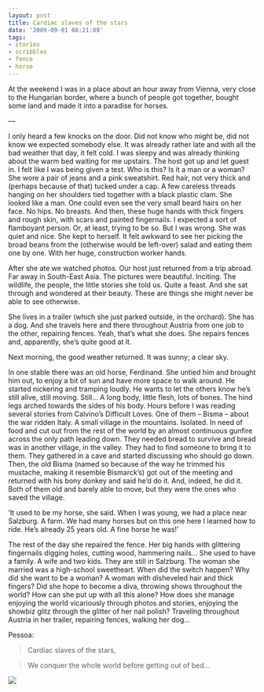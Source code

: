 ```yaml
---
layout: post
title: Cardiac slaves of the stars
date: '2009-09-01 08:21:09'
tags:
- stories
- scribbles
- fence
- horse
---
```



At the weekend I was in a place about an hour away from Vienna, very close to the Hungarian border, where a bunch of people got together, bought some land and made it into a paradise for horses.

—

I only heard a few knocks on the door. Did not know who might be, did not know we expected somebody else. It was already rather late and with all the bad weather that day, it felt cold. I was sleepy and was already thinking about the warm bed waiting for me upstairs. The host got up and let guest in. I felt like I was being given a test. Who is this? Is it a man or a woman? She wore a pair of jeans and a pink sweatshirt. Red hair, not very thick and (perhaps because of that) tucked under a cap. A few careless threads hanging on her shoulders tied together with a black plastic clam. She looked like a man. One could even see the very small beard hairs on her face. No hips. No breasts. And then, these huge hands with thick fingers and rough skin, with scars and painted fingernails. I expected a sort of flamboyant person. Or, at least, trying to be so. But I was wrong. She was quiet and nice. She kept to herself. It felt awkward to see her picking the broad beans from the (otherwise would be left-over) salad and eating them one by one. With her huge, construction worker hands.

After she ate we watched photos. Our host just returned from a trip abroad. Far away in South-East Asia. The pictures were beautiful. Inciting. The wildlife, the people, the little stories she told us. Quite a feast. And she sat through and wondered at their beauty. These are things she might never be able to see otherwise.

She lives in a trailer (which she just parked outside, in the orchard). She has a dog. And she travels here and there throughout Austria from one job to the other, repairing fences. Yeah, that’s what she does. She repairs fences and, apparently, she’s quite good at it.

Next morning, the good weather returned. It was sunny; a clear sky.

In one stable there was an old horse, Ferdinand. She untied him and brought him out, to enjoy a bit of sun and have more space to walk around. He started nickering and tramping loudly. He wants to let the others know he’s still alive, still moving. Still… A long body, little flesh, lots of bones. The hind legs arched towards the sides of his body. Hours before I was reading several stories from Calvino’s Difficult Loves. One of them – Bisma – about the war ridden Italy. A small village in the mountains. Isolated. In need of food and cut out from the rest of the world by an almost continuous gunfire across the only path leading down. They needed bread to survive and bread was in another village, in the valley. They had to find someone to bring it to them. They gathered in a cave and started discussing who should go down. Then, the old Bisma (named so because of the way he trimmed his mustache, making it resemble Bismarck’s) got out of the meeting and returned with his bony donkey and said he’d do it. And, indeed, he did it. Both of them old and barely able to move, but they were the ones who saved the village.

‘It used to be my horse, she said. When I was young, we had a place near Salzburg. A farm. We had many horses but on this one here I learned how to ride. He’s already 25 years old. A fine horse he was!’

The rest of the day she repaired the fence. Her big hands with glittering fingernails digging holes, cutting wood, hammering nails… She used to have a family. A wife and two kids. They are still in Salzburg. The woman she married was a high-school sweetheart. When did the switch happen? Why did she want to be a woman? A woman with disheveled hair and thick fingers? Did she hope to become a diva, throwing shows throughout the world? How can she put up with all this alone? How does she manage enjoying the world vicariously through photos and stories, enjoying the showbiz glitz through the glitter of her nail polish? Traveling throughout Austria in her trailer, repairing fences, walking her dog…

Pessoa:

>Cardiac slaves of the stars, 

>We conquer the whole world before getting out of bed…

![](http://lh5.ggpht.com/_8N3MB6ce-Uw/SpzXxznp1_I/AAAAAAAALoU/8PxnmNEAVio/s800/DSC06304.JPG)


